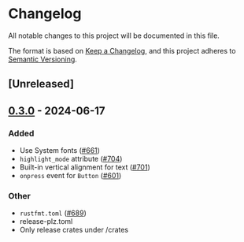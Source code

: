 # Changelog
All notable changes to this project will be documented in this file.

The format is based on [Keep a Changelog](https://keepachangelog.com/en/1.0.0/),
and this project adheres to [Semantic Versioning](https://semver.org/spec/v2.0.0.html).

## [Unreleased]

## [0.3.0](https://github.com/marc2332/freya/compare/freya-elements-v0.2.0...freya-elements-v0.3.0) - 2024-06-17

### Added
- Use System fonts ([#661](https://github.com/marc2332/freya/pull/661))
- `highlight_mode` attribute ([#704](https://github.com/marc2332/freya/pull/704))
- Built-in vertical alignment for text ([#701](https://github.com/marc2332/freya/pull/701))
- `onpress` event for `Button` ([#601](https://github.com/marc2332/freya/pull/601))

### Other
- `rustfmt.toml` ([#689](https://github.com/marc2332/freya/pull/689))
- release-plz.toml
- Only release crates under /crates
